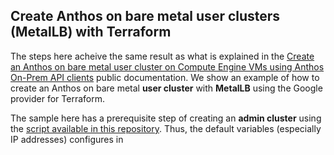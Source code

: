 ## Create Anthos on bare metal **user** clusters (MetalLB) with Terraform

The steps here acheive the same result as what is explained in the
[Create an Anthos on bare metal user cluster on Compute Engine VMs using Anthos On-Prem API clients](https://cloud.google.com/anthos/clusters/docs/bare-metal/latest/try/admin-user-gce-vms)
public documentation. We show an example of how to create an Anthos on bare
metal **user cluster** with **MetalLB** using the Google provider for Terraform.

The sample here has a prerequisite step of creating an **admin cluster** using
the [script available in this repository](/anthos-bm-gcp-bash/install_admin_cluster.sh).
Thus, the default variables (especially IP addresses) configures in